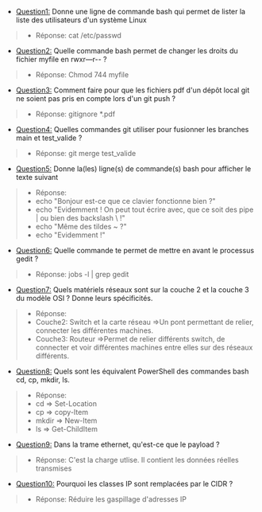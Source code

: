 - <ins>Question1:</ins> Donne une ligne de commande bash qui permet de lister la liste des utilisateurs d'un système Linux
> + Réponse: cat /etc/passwd

- <ins>Question2:</ins> Quelle commande bash permet de changer les droits du fichier myfile en rwxr—r-- ?
> + Réponse: Chmod 744 myfile

- <ins>Question3:</ins> Comment faire pour que les fichiers pdf d'un dépôt local git ne soient pas pris en compte lors d'un git push ?
> + Réponse: gitignore *.pdf

- <ins>Question4:</ins> Quelles commandes git utiliser pour fusionner les branches main et test_valide ?
> + Réponse: git merge test_valide

- <ins>Question5:</ins> Donne la(les) ligne(s) de commande(s) bash pour afficher le texte suivant
> + Réponse:  
> + echo "Bonjour est-ce que ce clavier fonctionne bien ?"
> + echo "Evidemment ! On peut tout écrire avec, que ce soit des pipe | ou bien des backslash \\ !"
> + echo "Même des tildes ~ ?"
> + echo "Evidemment !"

- <ins>Question6:</ins> Quelle commande te permet de mettre en avant le processus gedit ?
> + Réponse:  jobs -l | grep gedit

- <ins>Question7:</ins> Quels matériels réseaux sont sur la couche 2 et la couche 3 du modèle OSI ? Donne leurs spécificités.
> + Réponse:
> + Couche2: Switch et la carte réseau =>Un pont permettant de relier, connecter les différentes machines.
> + Couche3: Routeur =>Permet de relier différents switch, de connecter et voir différentes machines entre elles sur des réseaux différents.

- <ins>Question8:</ins> Quels sont les équivalent PowerShell des commandes bash cd, cp, mkdir, ls.
> + Réponse:
> + cd => Set-Location
> + cp => copy-Item
> + mkdir => New-Item
> + ls => Get-ChildItem

- <ins>Question9:</ins> Dans la trame ethernet, qu'est-ce que le payload ?
> + Réponse: C'est la charge utlise. Il contient les données réelles transmises

- <ins>Question10:</ins> Pourquoi les classes IP sont remplacées par le CIDR ?
> + Réponse: Réduire les gaspillage d'adresses IP
